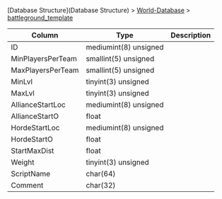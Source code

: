 [Database Structure](Database Structure) > [World-Database](World-Database) > [battleground_template](battleground_template)

Column | Type | Description
--- | --- | ---
ID | mediumint(8) unsigned | 
MinPlayersPerTeam | smallint(5) unsigned | 
MaxPlayersPerTeam | smallint(5) unsigned | 
MinLvl | tinyint(3) unsigned | 
MaxLvl | tinyint(3) unsigned | 
AllianceStartLoc | mediumint(8) unsigned | 
AllianceStartO | float | 
HordeStartLoc | mediumint(8) unsigned | 
HordeStartO | float | 
StartMaxDist | float | 
Weight | tinyint(3) unsigned | 
ScriptName | char(64) | 
Comment | char(32) | 
